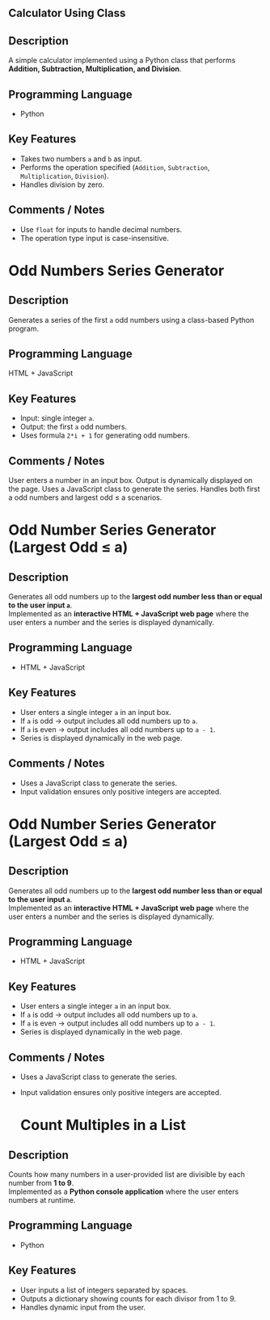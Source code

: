 ## Calculator Using Class
## Description
A simple calculator implemented using a Python class that performs **Addition, Subtraction, Multiplication, and Division**.
## Programming Language
- Python
## Key Features
- Takes two numbers `a` and `b` as input.
- Performs the operation specified (`Addition`, `Subtraction`, `Multiplication`, `Division`).
- Handles division by zero.
## Comments / Notes
- Use `float` for inputs to handle decimal numbers.
- The operation type input is case-insensitive.

# Odd Numbers Series Generator

## Description
Generates a series of the first `a` odd numbers using a class-based Python program.

## Programming Language
HTML + JavaScript

## Key Features
- Input: single integer `a`.
- Output: the first `a` odd numbers.
- Uses formula `2*i + 1` for generating odd numbers.

## Comments / Notes
User enters a number in an input box.
Output is dynamically displayed on the page.
Uses a JavaScript class to generate the series.
Handles both first a odd numbers and largest odd ≤ a scenarios.

# Odd Number Series Generator (Largest Odd ≤ a)

## Description
Generates all odd numbers up to the **largest odd number less than or equal to the user input `a`**.  
Implemented as an **interactive HTML + JavaScript web page** where the user enters a number and the series is displayed dynamically.

## Programming Language
- HTML + JavaScript

## Key Features
- User enters a single integer `a` in an input box.
- If `a` is odd → output includes all odd numbers up to `a`.
- If `a` is even → output includes all odd numbers up to `a - 1`.
- Series is displayed dynamically in the web page.

## Comments / Notes
- Uses a JavaScript class to generate the series.
- Input validation ensures only positive integers are accepted.

# Odd Number Series Generator (Largest Odd ≤ a)

## Description
Generates all odd numbers up to the **largest odd number less than or equal to the user input `a`**.  
Implemented as an **interactive HTML + JavaScript web page** where the user enters a number and the series is displayed dynamically.

## Programming Language
- HTML + JavaScript

## Key Features
- User enters a single integer `a` in an input box.
- If `a` is odd → output includes all odd numbers up to `a`.
- If `a` is even → output includes all odd numbers up to `a - 1`.
- Series is displayed dynamically in the web page.

## Comments / Notes
- Uses a JavaScript class to generate the series.
- Input validation ensures only positive integers are accepted.

  # Count Multiples in a List

## Description
Counts how many numbers in a user-provided list are divisible by each number from **1 to 9**.  
Implemented as a **Python console application** where the user enters numbers at runtime.

## Programming Language
- Python

## Key Features
- User inputs a list of integers separated by spaces.
- Outputs a dictionary showing counts for each divisor from 1 to 9.
- Handles dynamic input from the user.




